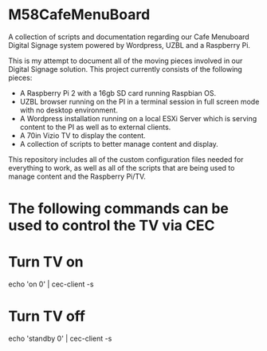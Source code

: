 # M58CafeMenuBoard
A collection of scripts and documentation regarding our Cafe Menuboard Digital Signage system powered by Wordpress, UZBL and a Raspberry Pi.


This is my attempt to document all of the moving pieces involved in our Digital Signage solution.  This project currently consists of the following pieces:

- A Raspberry Pi 2 with a 16gb SD card running Raspbian OS.
- UZBL browser running on the PI in a terminal session in full screen mode with no desktop environment.
- A Wordpress installation running on a local ESXi Server which is serving content to the PI as well as to external clients.
- A 70in Vizio TV to display the content.
- A collection of scripts to better manage content and display.

This repository includes all of the custom configuration files needed for everything to work, as well as all of the scripts that are being used to manage content and the Raspberry Pi/TV.

# The following commands can be used to control the TV via CEC

# Turn TV on
echo 'on 0' | cec-client -s

# Turn TV off
echo 'standby 0' | cec-client -s
